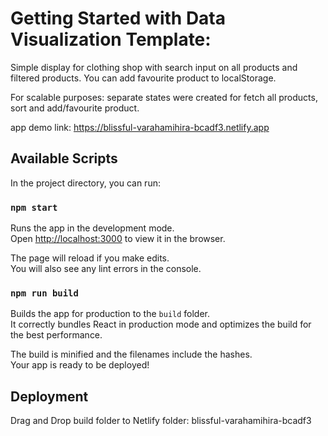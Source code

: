 # Getting Started with Data Visualization Template:

Simple display for clothing shop with search input on all products and filtered products.
You can add favourite product to localStorage.

For scalable purposes:
separate states were created for fetch all products, sort and add/favourite product.

app demo link:
https://blissful-varahamihira-bcadf3.netlify.app


## Available Scripts

In the project directory, you can run:

### `npm start`

Runs the app in the development mode.\
Open [http://localhost:3000](http://localhost:3000) to view it in the browser.

The page will reload if you make edits.\
You will also see any lint errors in the console.

### `npm run build`

Builds the app for production to the `build` folder.\
It correctly bundles React in production mode and optimizes the build for the best performance.

The build is minified and the filenames include the hashes.\
Your app is ready to be deployed!

## Deployment
Drag and Drop build folder to Netlify folder:
blissful-varahamihira-bcadf3






